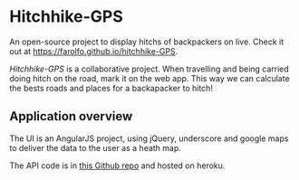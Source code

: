 # Hitchhike-GPS

An open-source project to display hitchs of backpackers on live. Check it out at https://farolfo.github.io/hitchhike-GPS.

_Hitchhike-GPS_ is a collaborative project. When travelling and being carried doing hitch on the road, mark it on the web app. This way we can calculate the bests roads and places for a backapacker to hitch!

## Application overview

The UI is an AngularJS project, using jQuery, underscore and google maps to deliver the data to the user as a heath map.

The API code is in [this Github repo](https://github.com/farolfo/mochilero-api) and hosted on heroku.
